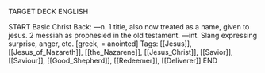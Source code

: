 TARGET DECK
ENGLISH

START
Basic
Christ
Back: —n. 1 title, also now treated as a name, given to jesus. 2 messiah as prophesied in the old testament. —int. Slang expressing surprise, anger, etc. [greek, = anointed]
Tags: [[Jesus]], [[Jesus_of_Nazareth]], [[the_Nazarene]], [[Jesus_Christ]], [[Savior]], [[Saviour]], [[Good_Shepherd]], [[Redeemer]], [[Deliverer]]
END
